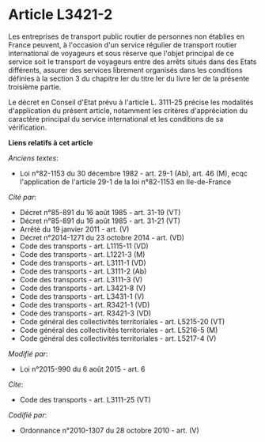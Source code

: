 # Article L3421-2

Les entreprises de transport public routier de personnes non établies en France peuvent, à l'occasion d'un service régulier
de transport routier international de voyageurs et sous réserve que l'objet principal de ce service soit le transport de
voyageurs entre des arrêts situés dans des Etats différents, assurer des services librement organisés dans les conditions
définies à la section 3 du chapitre Ier du titre Ier du livre Ier de la présente troisième partie. 

Le décret en Conseil d'Etat prévu à l'article L. 3111-25 précise les modalités d'application du présent article, notamment
les critères d'appréciation du caractère principal du service international et les conditions de sa vérification.

**Liens relatifs à cet article**

_Anciens textes_:

  - Loi n°82-1153 du 30 décembre 1982 - art. 29-1 (Ab), art. 46 (M), ecqc l'application de l'article 29-1 de la loi n°82-1153 en Ile-de-France

_Cité par_:

  - Décret n°85-891 du 16 août 1985 - art. 31-19 (VT)
  - Décret n°85-891 du 16 août 1985 - art. 31-21 (VT)
  - Arrêté du 19 janvier 2011 - art. (V)
  - Décret n°2014-1271 du 23 octobre 2014 - art. (VD)
  - Code des transports - art. L1115-11 (VD)
  - Code des transports - art. L1221-3 (M)
  - Code des transports - art. L3111-1 (VD)
  - Code des transports - art. L3111-2 (Ab)
  - Code des transports - art. L3111-3 (V)
  - Code des transports - art. L3421-8 (V)
  - Code des transports - art. L3431-1 (V)
  - Code des transports - art. R3421-1 (VD)
  - Code des transports - art. R3421-3 (VD)
  - Code général des collectivités territoriales - art. L5215-20 (VT)
  - Code général des collectivités territoriales - art. L5216-5 (M)
  - Code général des collectivités territoriales - art. L5217-4 (V)

_Modifié par_:

  - Loi n°2015-990 du 6 août 2015 - art. 6

_Cite_:

  - Code des transports - art. L3111-25 (VT)

_Codifié par_:

  - Ordonnance n°2010-1307 du 28 octobre 2010 - art. (V)

